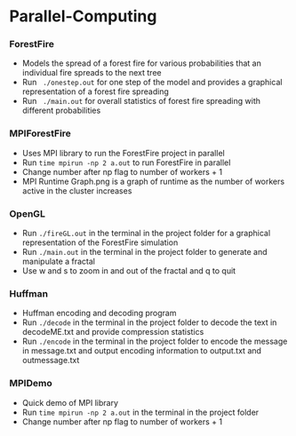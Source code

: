# Parallel-Computing

### ForestFire
- Models the spread of a forest fire for various probabilities that an individual fire spreads to the next tree
- Run ``` ./onestep.out``` for one step of the model and provides a graphical representation of a forest fire spreading
- Run ``` ./main.out``` for overall statistics of forest fire spreading with different probabilities
### MPIForestFire
- Uses MPI library to run the ForestFire project in parallel
- Run ```time mpirun -np 2 a.out``` to run ForestFire in parallel
- Change number after np flag to number of workers + 1
- MPI Runtime Graph.png is a graph of runtime as the number of workers active in the cluster increases
### OpenGL
- Run ```./fireGL.out``` in the terminal in the project folder for a graphical representation of the ForestFire simulation
- Run ```./main.out``` in the terminal in the project folder to generate and manipulate a fractal
- Use w and s to zoom in and out of the fractal and q to quit
### Huffman
- Huffman encoding and decoding program
- Run ```./decode``` in the terminal in the project folder to decode the text in decodeME.txt and provide compression statistics
- Run ```./encode``` in the terminal in the project folder to encode the message in message.txt and output encoding information to 
output.txt and outmessage.txt
### MPIDemo
- Quick demo of MPI library
- Run ```time mpirun -np 2 a.out``` in the terminal in the project folder
- Change number after np flag to number of workers + 1
